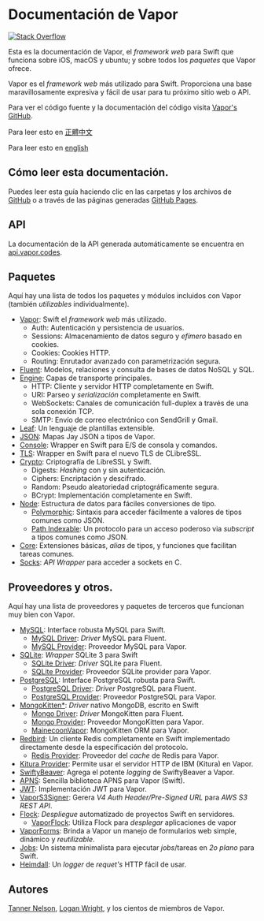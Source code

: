 # Documentación de Vapor 

[![Stack Overflow](https://img.shields.io/stackexchange/stackoverflow/t/vapor.svg)](http://stackoverflow.com/questions/tagged/vapor)

Esta es la documentación de Vapor, el _framework web_ para Swift que funciona sobre iOS, macOS y ubuntu; y sobre todos los _paquetes_ que Vapor ofrece.

Vapor es el _framework web_  más utilizado para Swift. Proporciona una base maravillosamente expresiva y fácil de usar para tu próximo sitio web o API.

Para ver el código fuente y la documentación del código visita [Vapor's GitHub](https://github.com/vapor/vapor).

Para leer esto en [正體中文](https://github.com/vapor/documentation/blob/master/README.zh-hant.md)

Para leer esto en [english](https://github.com/vapor/documentation/blob/master/README.md)

## Cómo leer esta documentación.

Puedes leer esta guía haciendo clic en las carpetas y los archivos de [GitHub](https://github.com/vapor/documentation) o a través de las páginas generadas [GitHub Pages](https://vapor.github.io/documentation/).

## API 

La documentación de la API generada automáticamente se encuentra en [api.vapor.codes](http://api.vapor.codes).

## Paquetes

Aquí hay una lista de todos los paquetes y módulos incluidos con Vapor (también _utilizables_ individualmente).

- [Vapor](https://github.com/vapor/vapor): Swift el _framework web_ más utilizado.
	- Auth: Autenticación y persistencia de usuarios.
	- Sessions: Almacenamiento de datos seguro y _efímero_ basado en cookies.
	- Cookies: Cookies HTTP.
	- Routing: Enrutador avanzado con parametrización segura.
- [Fluent](https://github.com/vapor/fluent): Modelos, relaciones y consulta de bases de datos NoSQL y SQL.
- [Engine](https://github.com/vapor/engine): Capas de transporte principales.
	- HTTP: Cliente y servidor HTTP completamente en Swift.
	- URI:  Parseo y _serialización_ completamente en Swift.
	- WebSockets: Canales de comunicación full-duplex a través de una sola conexión TCP.		
	- SMTP: Envío de correo electrónico con SendGrill y Gmail.
- [Leaf](https://github.com/vapor/leaf): Un lenguaje de plantillas extensible.
- [JSON](https://github.com/vapor/json): Mapas Jay JSON a tipos de Vapor.
- [Console](https://github.com/vapor/console): Wrapper en Swift para E/S de consola y comandos.
- [TLS](https://github.com/vapor/tls): Wrapper en Swift para el nuevo TLS de CLibreSSL.
- [Crypto](https://github.com/vapor/crypto): Criptografía  de LibreSSL y Swift.
	- Digests: _Hashing_ con y sin autenticación.
	- Ciphers: Encriptación y descifrado.
	- Random: Pseudo aleatoriedad criptográficamente segura.
	- BCrypt: Implementación completamente en Swift.
- [Node](https://github.com/vapor/node): Estructura de datos para fáciles conversiones de tipo.
	- [Polymorphic](https://github.com/vapor/polymorphic): Sintaxis para acceder fácilmente a valores de tipos comunes como JSON.
	- [Path Indexable](https://github.com/vapor/path-indexable): Un protocolo para un acceso poderoso via _subscript_ a tipos comunes como JSON.
- [Core](https://github.com/vapor/core): Extensiones básicas, _alias_ de tipos, y funciones que facilitan tareas comunes.
- [Socks](https://github.com/vapor/socks): _API Wrapper_ para acceder a sockets en C.

## Proveedores y otros.

Aquí hay una lista de proveedores y paquetes de terceros que funcionan muy bien con Vapor.

- [MySQL](https://github.com/vapor/mysql): Interface robusta MySQL para Swift.
	- [MySQL Driver](https://github.com/vapor/mysql-driver): _Driver_ MySQL  para Fluent.
	- [MySQL Provider](https://github.com/vapor/mysql-provider): Proveedor MySQL para Vapor.
- [SQLite](https://github.com/vapor/sqlite): _Wrapper_ SQLite 3  para Swift
	- [SQLite Driver](https://github.com/vapor/sqlite-driver): _Driver_ SQLite  para Fluent.
	- [SQLite Provider](https://github.com/vapor/sqlite-provider): Proveedor SQLite provider para Vapor.
- [PostgreSQL](https://github.com/vapor/postgresql): Interface PostgreSQL robusta  para Swift.
	- [PostgreSQL Driver](https://github.com/vapor/postgresql-driver): _Driver_  PostgreSQL para Fluent.
	- [PostgreSQL Provider](https://github.com/vapor/postgresql-provider): Proveedor  PostgreSQL para Vapor.
- [MongoKitten*](https://github.com/OpenKitten/MongoKitten): _Driver_ nativo  MongoDB, escrito en Swift
	- [Mongo Driver](https://github.com/vapor/mongo-driver): _Driver_ MongoKitten para Fluent.
	- [Mongo Provider](https://github.com/vapor/mongo-provider): Proveedor MongoKitten para Vapor.
	- [MainecoonVapor](https://github.com/OpenKitten/MainecoonVapor): MongoKitten ORM para Vapor.
- [Redbird](https://github.com/vapor/redbird): Un cliente Redis completamente en Swift implementado directamente desde la especificación del protocolo.
	- [Redis Provider](https://github.com/vapor/redis-provider): Proveedor del _cache_ de Redis para Vapor.
- [Kitura Provider](https://github.com/vapor/kitura-provider): Permite usar el servidor HTTP de IBM (Kitura) en Vapor.
- [SwiftyBeaver](https://github.com/SwiftyBeaver/SwiftyBeaver-Vapor): Agrega el potente _logging_ de SwiftyBeaver a Vapor.
- [APNS](https://github.com/matthijs2704/vapor-apns): Sencilla biblioteca APNS para Vapor (Swift).
- [JWT](https://github.com/siemensikkema/vapor-jwt): Implementación JWT para Vapor.
- [VaporS3Signer](https://github.com/JustinM1/VaporS3Signer): Gerera _V4 Auth Header/Pre-Signed URL_ para _AWS S3 REST API_.
- [Flock](https://github.com/jakeheis/Flock): _Despliegue_ automatizado de proyectos Swift en servidores.
	- [VaporFlock](https://github.com/jakeheis/VaporFlock): Utiliza Flock para _desplegar_ aplicaciones de vapor
- [VaporForms](https://github.com/bygri/vapor-forms): Brinda a Vapor un manejo de formularios web simple, dinámico y _reutilizable_.
- [Jobs](https://github.com/BrettRToomey/Jobs): Un sistema minimalista para ejecutar _jobs_/tareas en _2o plano_ para Swift.
- [Heimdall](https://github.com/himani93/heimdall): Un _logger_ de _requet's_ HTTP fácil de usar.


## Autores

[Tanner Nelson](mailto:tanner@qutheory.io), [Logan Wright](mailto:logan@qutheory.io), y los cientos de miembros de Vapor.
